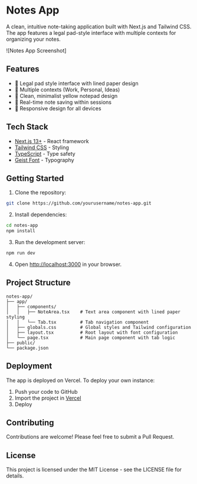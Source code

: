 # Notes App

A clean, intuitive note-taking application built with Next.js and Tailwind CSS. The app features a legal pad-style interface with multiple contexts for organizing your notes.

![Notes App Screenshot]
<!-- Add a screenshot of your app here -->

## Features

- 📝 Legal pad style interface with lined paper design
- 📑 Multiple contexts (Work, Personal, Ideas)
- 🎨 Clean, minimalist yellow notepad design
- 💾 Real-time note saving within sessions
- 📱 Responsive design for all devices

## Tech Stack

- [Next.js 13+](https://nextjs.org/) - React framework
- [Tailwind CSS](https://tailwindcss.com/) - Styling
- [TypeScript](https://www.typescriptlang.org/) - Type safety
- [Geist Font](https://vercel.com/font) - Typography

## Getting Started

1. Clone the repository:
```bash
git clone https://github.com/yourusername/notes-app.git
```

2. Install dependencies:
```bash
cd notes-app
npm install
```

3. Run the development server:
```bash
npm run dev
```

4. Open [http://localhost:3000](http://localhost:3000) in your browser.

## Project Structure

```
notes-app/
├── app/
│   ├── components/
│   │   ├── NoteArea.tsx    # Text area component with lined paper styling
│   │   └── Tab.tsx         # Tab navigation component
│   ├── globals.css         # Global styles and Tailwind configuration
│   ├── layout.tsx          # Root layout with font configuration
│   └── page.tsx            # Main page component with tab logic
├── public/
└── package.json
```

## Deployment

The app is deployed on Vercel. To deploy your own instance:

1. Push your code to GitHub
2. Import the project in [Vercel](https://vercel.com)
3. Deploy

## Contributing

Contributions are welcome! Please feel free to submit a Pull Request.

## License

This project is licensed under the MIT License - see the LICENSE file for details.